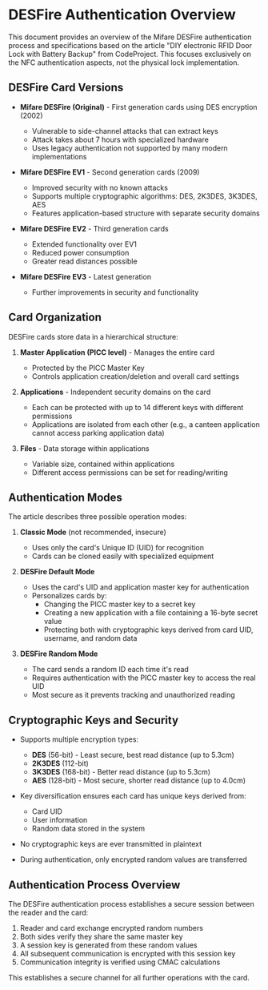 # DESFire Authentication Overview

This document provides an overview of the Mifare DESFire authentication process and specifications based on the article "DIY electronic RFID Door Lock with Battery Backup" from CodeProject. This focuses exclusively on the NFC authentication aspects, not the physical lock implementation.

## DESFire Card Versions

- **Mifare DESFire (Original)** - First generation cards using DES encryption (2002)

  - Vulnerable to side-channel attacks that can extract keys
  - Attack takes about 7 hours with specialized hardware
  - Uses legacy authentication not supported by many modern implementations

- **Mifare DESFire EV1** - Second generation cards (2009)

  - Improved security with no known attacks
  - Supports multiple cryptographic algorithms: DES, 2K3DES, 3K3DES, AES
  - Features application-based structure with separate security domains

- **Mifare DESFire EV2** - Third generation cards

  - Extended functionality over EV1
  - Reduced power consumption
  - Greater read distances possible

- **Mifare DESFire EV3** - Latest generation
  - Further improvements in security and functionality

## Card Organization

DESFire cards store data in a hierarchical structure:

1. **Master Application (PICC level)** - Manages the entire card

   - Protected by the PICC Master Key
   - Controls application creation/deletion and overall card settings

2. **Applications** - Independent security domains on the card

   - Each can be protected with up to 14 different keys with different permissions
   - Applications are isolated from each other (e.g., a canteen application cannot access parking application data)

3. **Files** - Data storage within applications
   - Variable size, contained within applications
   - Different access permissions can be set for reading/writing

## Authentication Modes

The article describes three possible operation modes:

1. **Classic Mode** (not recommended, insecure)

   - Uses only the card's Unique ID (UID) for recognition
   - Cards can be cloned easily with specialized equipment

2. **DESFire Default Mode**

   - Uses the card's UID and application master key for authentication
   - Personalizes cards by:
     - Changing the PICC master key to a secret key
     - Creating a new application with a file containing a 16-byte secret value
     - Protecting both with cryptographic keys derived from card UID, username, and random data

3. **DESFire Random Mode**
   - The card sends a random ID each time it's read
   - Requires authentication with the PICC master key to access the real UID
   - Most secure as it prevents tracking and unauthorized reading

## Cryptographic Keys and Security

- Supports multiple encryption types:

  - **DES** (56-bit) - Least secure, best read distance (up to 5.3cm)
  - **2K3DES** (112-bit)
  - **3K3DES** (168-bit) - Better read distance (up to 5.3cm)
  - **AES** (128-bit) - Most secure, shorter read distance (up to 4.0cm)

- Key diversification ensures each card has unique keys derived from:

  - Card UID
  - User information
  - Random data stored in the system

- No cryptographic keys are ever transmitted in plaintext
- During authentication, only encrypted random values are transferred

## Authentication Process Overview

The DESFire authentication process establishes a secure session between the reader and the card:

1. Reader and card exchange encrypted random numbers
2. Both sides verify they share the same master key
3. A session key is generated from these random values
4. All subsequent communication is encrypted with this session key
5. Communication integrity is verified using CMAC calculations

This establishes a secure channel for all further operations with the card.

